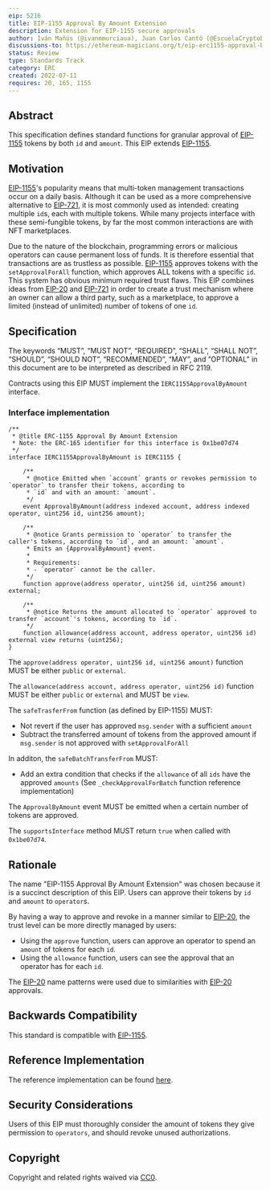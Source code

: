 ```yaml
---
eip: 5216
title: EIP-1155 Approval By Amount Extension
description: Extension for EIP-1155 secure approvals
author: Iván Mañús (@ivanmmurciaua), Juan Carlos Cantó (@EscuelaCryptoES)
discussions-to: https://ethereum-magicians.org/t/eip-erc1155-approval-by-amount/9898
status: Review
type: Standards Track
category: ERC
created: 2022-07-11
requires: 20, 165, 1155
---
```


## Abstract

This specification defines standard functions for granular approval of [EIP-1155](./eip-1155.md) tokens by both `id` and `amount`. This EIP extends [EIP-1155](./eip-1155.md).

## Motivation

[EIP-1155](./eip-1155.md)'s popularity means that multi-token management transactions occur on a daily basis. Although it can be used as a more comprehensive alternative to [EIP-721](./eip-721.md), it is most commonly used as intended: creating multiple `id`s, each with multiple tokens. While many projects interface with these semi-fungible tokens, by far the most common interactions are with NFT marketplaces.

Due to the nature of the blockchain, programming errors or malicious operators can cause permanent loss of funds. It is therefore essential that transactions are as trustless as possible. [EIP-1155](./eip-1155.md) approves tokens with the `setApprovalForAll` function, which approves ALL tokens with a specific `id`. This system has obvious minimum required trust flaws. This EIP combines ideas from [EIP-20](./eip-20.md) and [EIP-721](./eip-721.md) in order to create a trust mechanism where an owner can allow a third party, such as a marketplace, to approve a limited (instead of unlimited) number of tokens of one `id`.

## Specification

The keywords “MUST”, “MUST NOT”, “REQUIRED”, “SHALL”, “SHALL NOT”, “SHOULD”, “SHOULD NOT”, “RECOMMENDED”, “MAY”, and “OPTIONAL” in this document are to be interpreted as described in RFC 2119.

Contracts using this EIP MUST implement the `IERC1155ApprovalByAmount` interface.

### Interface implementation

```solidity
/**
 * @title ERC-1155 Approval By Amount Extension
 * Note: the ERC-165 identifier for this interface is 0x1be07d74
 */
interface IERC1155ApprovalByAmount is IERC1155 {

    /**
     * @notice Emitted when `account` grants or revokes permission to `operator` to transfer their tokens, according to
     * `id` and with an amount: `amount`.
     */
    event ApprovalByAmount(address indexed account, address indexed operator, uint256 id, uint256 amount);

    /**
     * @notice Grants permission to `operator` to transfer the caller's tokens, according to `id`, and an amount: `amount`.
     * Emits an {ApprovalByAmount} event.
     *
     * Requirements:
     * - `operator` cannot be the caller.
     */
    function approve(address operator, uint256 id, uint256 amount) external;

    /**
     * @notice Returns the amount allocated to `operator` approved to transfer `account`'s tokens, according to `id`.
     */
    function allowance(address account, address operator, uint256 id) external view returns (uint256);
}
```

The `approve(address operator, uint256 id, uint256 amount)` function MUST be either `public` or `external`.

The `allowance(address account, address operator, uint256 id)` function MUST be either `public` or `external` and MUST be `view`.

The `safeTrasferFrom` function (as defined by EIP-1155) MUST:

- Not revert if the user has approved `msg.sender` with a sufficient `amount`
- Subtract the transferred amount of tokens from the approved amount if `msg.sender` is not approved with `setApprovalForAll`

In additon, the `safeBatchTransferFrom` MUST:

- Add an extra condition that checks if the `allowance` of all `ids` have the approved `amounts` (See `_checkApprovalForBatch` function reference implementation)

The `ApprovalByAmount` event MUST be emitted when a certain number of tokens are approved.

The `supportsInterface` method MUST return `true` when called with `0x1be07d74`.

## Rationale

The name "EIP-1155 Approval By Amount Extension" was chosen because it is a succinct description of this EIP. Users can approve their tokens by `id` and `amount` to `operator`s.

By having a way to approve and revoke in a manner similar to [EIP-20](./eip-20.md), the trust level can be more directly managed by users:

- Using the `approve` function, users can approve an operator to spend an `amount` of tokens for each `id`.
- Using the `allowance` function, users can see the approval that an operator has for each `id`.

The [EIP-20](./eip-20.md) name patterns were used due to similarities with [EIP-20](./eip-20.md) approvals.

## Backwards Compatibility

This standard is compatible with [EIP-1155](./eip-1155.md).

## Reference Implementation

The reference implementation can be found [here](../assets/eip-5216/ERC1155ApprovalByAmount.sol).

## Security Considerations

Users of this EIP must thoroughly consider the amount of tokens they give permission to `operators`, and should revoke unused authorizations.

## Copyright

Copyright and related rights waived via [CC0](../LICENSE.md).
